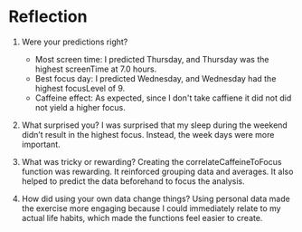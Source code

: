 # Reflection

  1. Were your predictions right?
     - Most screen time: I predicted Thursday, and Thursday was the highest screenTime at 7.0 hours.
     - Best focus day: I predicted Wednesday, and Wednesday had the highest focusLevel of 9.
     - Caffeine effect: As expected, since I don't take caffiene it did not  did not yield a higher focus.

  2. What surprised you?
     I was surprised that my sleep during the weekend didn’t result in the highest focus. Instead, the week days were more important.

  3. What was tricky or rewarding?
     Creating the correlateCaffeineToFocus function was rewarding. It reinforced grouping data and averages. It also helped to predict the data beforehand to focus the analysis.

  4. How did using your own data change things?
     Using personal data made the exercise more engaging because I could immediately relate to my actual life habits, which made the functions feel easier to create.


